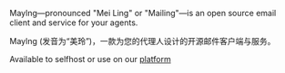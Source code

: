 Maylng—pronounced "Mei Ling" or "Mailing"—is an open source email client and service for your agents.

Maylng (发音为“美玲”)，一款为您的代理人设计的开源邮件客户端与服务。

Available to selfhost or use on our [platform](https://console.maylng.com)
